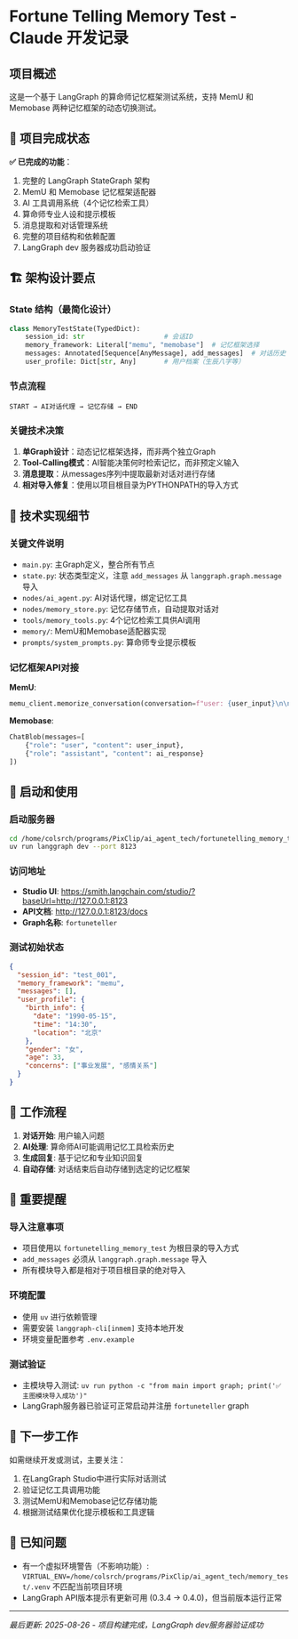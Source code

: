 # Fortune Telling Memory Test - Claude 开发记录

## 项目概述

这是一个基于 LangGraph 的算命师记忆框架测试系统，支持 MemU 和 Memobase 两种记忆框架的动态切换测试。

## 🎯 项目完成状态

**✅ 已完成的功能**：
1. 完整的 LangGraph StateGraph 架构
2. MemU 和 Memobase 记忆框架适配器
3. AI 工具调用系统（4个记忆检索工具）
4. 算命师专业人设和提示模板
5. 消息提取和对话管理系统
6. 完整的项目结构和依赖配置
7. LangGraph dev 服务器成功启动验证

## 🏗️ 架构设计要点

### State 结构（最简化设计）
```python
class MemoryTestState(TypedDict):
    session_id: str                    # 会话ID
    memory_framework: Literal["memu", "memobase"]  # 记忆框架选择
    messages: Annotated[Sequence[AnyMessage], add_messages]  # 对话历史
    user_profile: Dict[str, Any]       # 用户档案（生辰八字等）
```

### 节点流程
```
START → AI对话代理 → 记忆存储 → END
```

### 关键技术决策
1. **单Graph设计**：动态记忆框架选择，而非两个独立Graph
2. **Tool-Calling模式**：AI智能决策何时检索记忆，而非预定义输入
3. **消息提取**：从messages序列中提取最新对话对进行存储
4. **相对导入修复**：使用以项目根目录为PYTHONPATH的导入方式

## 🔧 技术实现细节

### 关键文件说明
- `main.py`: 主Graph定义，整合所有节点
- `state.py`: 状态类型定义，注意 `add_messages` 从 `langgraph.graph.message` 导入
- `nodes/ai_agent.py`: AI对话代理，绑定记忆工具
- `nodes/memory_store.py`: 记忆存储节点，自动提取对话对
- `tools/memory_tools.py`: 4个记忆检索工具供AI调用
- `memory/`: MemU和Memobase适配器实现
- `prompts/system_prompts.py`: 算命师专业提示模板

### 记忆框架API对接
**MemU**:
```python
memu_client.memorize_conversation(conversation=f"user: {user_input}\n\nassistant: {ai_response}")
```

**Memobase**:
```python
ChatBlob(messages=[
    {"role": "user", "content": user_input}, 
    {"role": "assistant", "content": ai_response}
])
```

## 🚀 启动和使用

### 启动服务器
```bash
cd /home/colsrch/programs/PixClip/ai_agent_tech/fortunetelling_memory_test
uv run langgraph dev --port 8123
```

### 访问地址
- **Studio UI**: https://smith.langchain.com/studio/?baseUrl=http://127.0.0.1:8123
- **API文档**: http://127.0.0.1:8123/docs
- **Graph名称**: `fortuneteller`

### 测试初始状态
```json
{
  "session_id": "test_001",
  "memory_framework": "memu",
  "messages": [],
  "user_profile": {
    "birth_info": {
      "date": "1990-05-15",
      "time": "14:30", 
      "location": "北京"
    },
    "gender": "女",
    "age": 33,
    "concerns": ["事业发展", "感情关系"]
  }
}
```

## 🔄 工作流程

1. **对话开始**: 用户输入问题
2. **AI处理**: 算命师AI可能调用记忆工具检索历史
3. **生成回复**: 基于记忆和专业知识回复
4. **自动存储**: 对话结束后自动存储到选定的记忆框架

## 📝 重要提醒

### 导入注意事项
- 项目使用以 `fortunetelling_memory_test` 为根目录的导入方式
- `add_messages` 必须从 `langgraph.graph.message` 导入
- 所有模块导入都是相对于项目根目录的绝对导入

### 环境配置
- 使用 `uv` 进行依赖管理
- 需要安装 `langgraph-cli[inmem]` 支持本地开发
- 环境变量配置参考 `.env.example`

### 测试验证
- 主模块导入测试: `uv run python -c "from main import graph; print('✅ 主图模块导入成功')"`
- LangGraph服务器已验证可正常启动并注册 `fortuneteller` graph

## 🎯 下一步工作

如需继续开发或测试，主要关注：
1. 在LangGraph Studio中进行实际对话测试
2. 验证记忆工具调用功能
3. 测试MemU和Memobase记忆存储功能
4. 根据测试结果优化提示模板和工具逻辑

## 🐛 已知问题

- 有一个虚拟环境警告（不影响功能）: `VIRTUAL_ENV=/home/colsrch/programs/PixClip/ai_agent_tech/memory_test/.venv` 不匹配当前项目环境
- LangGraph API版本提示有更新可用 (0.3.4 → 0.4.0)，但当前版本运行正常

---
*最后更新: 2025-08-26 - 项目构建完成，LangGraph dev服务器验证成功*